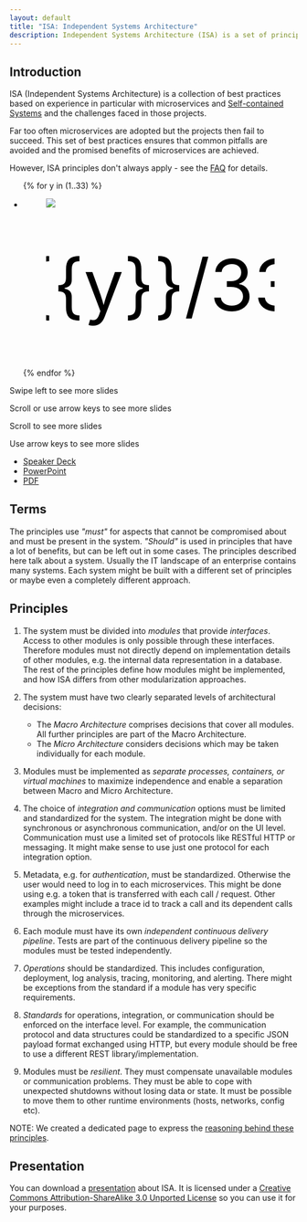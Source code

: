 ```yaml
---
layout: default
title: "ISA: Independent Systems Architecture"
description: Independent Systems Architecture (ISA) is a set of principles useful in microservices applications
---
```


## Introduction

ISA (Independent Systems Architecture) is a collection of best practices based on
experience in particular with microservices and
[Self-contained Systems](http://scs-architecture.org) and the
challenges faced in those projects.

Far too often microservices are adopted but the projects then fail to
succeed. This set of best practices ensures that common pitfalls are
avoided and the promised benefits of microservices are achieved.

However, ISA principles don't always apply - see the [FAQ](https://isa-principles.org/faq.html#is-isa-finally-the-silver-bullet-we-have-all-been-waiting-for) for details.

<touch-detection>
	<div class="slider" role="region" aria-label="Slides" tabindex="0" aria-describedby="slider-instructions">
		<ul class="slider__all">
			{% for y in (1..33) %}
			<li class="slider__slide">
				<figure class="slider__page">
					<img src="https://res.cloudinary.com/innoq/image/upload/w_960,dpr_2.0,q_auto/pg_{{y}}/v1661329003/isa-principles.org/ISA_gtirn4.webp" style="max-width: 100%;" />
					<figcaption class="page__number__box">
						<svg class="page__number" viewBox="0 0 45 30" version="1.1" baseProfile="full" xmlns="https://www.w3.org/2000/svg">
							<text x="50%" y="55%" dominant-baseline="middle" text-anchor="middle">{{y}}/33</text>
						</svg>
					</figcaption>
				</figure>
			</li>
			{% endfor %}
		</ul>
	</div>
	<div class="slider__instructions">
		<p class="instructions--touch">Swipe left to see more slides</p>
		<div class="instructions__no-touch">
			<p class="instructions--hover-and-focus">Scroll or use arrow keys to see more slides</p>
			<p class="instructions--hover">Scroll to see more slides</p>
			<p class="instructions--focus">Use arrow keys to see more slides</p>
		</div>
	</div>
</touch-detection>

* [Speaker Deck](https://speakerdeck.com/isaprinciples/isa-principles) 
* [PowerPoint](./slidedeck/ISA.pptx)
* [PDF](https://res.cloudinary.com/innoq/image/upload/v1661329003/isa-principles.org/ISA_gtirn4.pdf)

## Terms

The principles use *"must"* for
aspects that cannot be compromised about and must be present in the
system. *"Should"* is used in principles that have a lot of benefits, but can be
left out in some cases. The principles described here talk about a
system. Usually the IT landscape of an enterprise contains many
systems. Each system might be built with a different set of principles
or maybe even a completely different approach.

## Principles

1. The system must be divided into *modules* that provide
    *interfaces*. Access to other modules is only possible through these
	interfaces. Therefore modules must not directly depend on implementation details
    of other modules, e.g. the internal data representation in a database.
	The rest of the principles define how
	modules might be implemented, and how ISA differs from other
	modularization approaches.
   
2. The system must have two clearly separated levels of architectural decisions:
   - The *Macro Architecture* comprises decisions that cover all
   modules. All further principles are part of the Macro
   Architecture. 
   - The *Micro Architecture* considers decisions which may be taken
   individually for each module.
   
3. Modules must be implemented as *separate processes, containers, or
    virtual machines* to maximize independence and enable a separation between
    Macro and Micro Architecture.

4. The choice of *integration and communication* options must be limited and standardized
   for the system. The integration might be done with synchronous or
   asynchronous communication, and/or on the UI level.
   Communication must use a limited set of protocols like RESTful HTTP or
   messaging.
   It might make sense to use just one protocol for each
   integration option.
   
5. Metadata, e.g. for *authentication*, must be
   standardized. Otherwise the user would need to log in to each microservices.
   This might be done using e.g. a token that is transferred with each call / request.
   Other examples might include a trace id to track a call and its dependent calls through the microservices.
   
6. Each module must have its own *independent continuous delivery
   pipeline*. Tests are part of the continuous delivery pipeline so the
   modules must be tested independently.
   
7. *Operations* should be standardized. This includes configuration, 
   deployment, log analysis, tracing, monitoring, and alerting. There might be
   exceptions from the standard if a module has very specific
   requirements.
   
8. *Standards* for operations, integration, or communication should be
   enforced on the interface level. For example, the communication protocol
   and data structures could be standardized to a specific JSON payload format
   exchanged using HTTP, but
   every module should be free to use a different REST library/implementation.
   
9. Modules must be *resilient*. They must compensate unavailable
   modules or communication problems. They must be able to cope with
   unexpected shutdowns without losing data or state. It must be
   possible to move them to other runtime environments (hosts,
   networks, config etc).
   
NOTE: We created a dedicated page to express the [reasoning behind these principles](/reasoning.html).


## Presentation

You can download a [presentation](./slidedeck/ISA.pptx) about
ISA. It is licensed under a [Creative Commons
Attribution-ShareAlike 3.0 Unported License](https://creativecommons.org/licenses/by-sa/3.0/) so you can use it for your
purposes.

